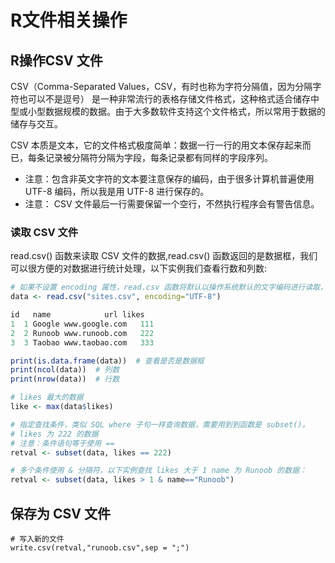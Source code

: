 # R文件相关操作

## R操作CSV 文件
CSV（Comma-Separated Values，CSV，有时也称为字符分隔值，因为分隔字符也可以不是逗号） 是一种非常流行的表格存储文件格式，这种格式适合储存中型或小型数据规模的数据。由于大多数软件支持这个文件格式，所以常用于数据的储存与交互。

CSV 本质是文本，它的文件格式极度简单：数据一行一行的用文本保存起来而已，每条记录被分隔符分隔为字段，每条记录都有同样的字段序列。

+ 注意：包含非英文字符的文本要注意保存的编码，由于很多计算机普遍使用 UTF-8 编码，所以我是用 UTF-8 进行保存的。
+ 注意： CSV 文件最后一行需要保留一个空行，不然执行程序会有警告信息。

### 读取 CSV 文件
 read.csv() 函数来读取 CSV 文件的数据,read.csv() 函数返回的是数据框，我们可以很方便的对数据进行统计处理，以下实例我们查看行数和列数:
```R
# 如果不设置 encoding 属性，read.csv 函数将默认以操作系统默认的文字编码进行读取，如果你使用的是 Windows 中文版系统且没有设置过系统的默认编码，那系统的默认编码应该是 GBK。所以大家请尽可能地统一文字编码以防出错。
data <- read.csv("sites.csv", encoding="UTF-8")

id   name            url likes
1  1 Google www.google.com   111
2  2 Runoob www.runoob.com   222
3  3 Taobao www.taobao.com   333

print(is.data.frame(data))  # 查看是否是数据框
print(ncol(data))  # 列数
print(nrow(data))  # 行数

# likes 最大的数据
like <- max(data$likes)

# 指定查找条件，类似 SQL where 子句一样查询数据，需要用到到函数是 subset()。
# likes 为 222 的数据
# 注意：条件语句等于使用 ==
retval <- subset(data, likes == 222)

# 多个条件使用 & 分隔符，以下实例查找 likes 大于 1 name 为 Runoob 的数据：
retval <- subset(data, likes > 1 & name=="Runoob")
```

## 保存为 CSV 文件
```
# 写入新的文件
write.csv(retval,"runoob.csv",sep = ";")
```
























